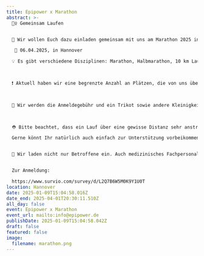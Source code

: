 ```yaml
---
title: Epipower x Marathon
abstract: >-
  🏃‍♀️ Gemeinsam Laufen


  🌟 Wir wollen Euch dazu einladen gemeinsam mit uns am Marathon 2025 in Hannover teilzunehmen.

   📅 06.04.2025, in Hannover

  💡 Es gibt verschiedene Disziplinen: Marathon, Halbmarathon, 10 km Lauf, 10 km Walk und 10 km Nordic Walking.

   

  ❗️ Aktuell haben wir eine begrenzte Anzahl an Plätzen, die von uns übernommen werden. Es gilt: “Wer zuerst kommt, malt zuerst.” 

   

  💸 Wir werden die Anmeldegebühr und ein Trikot sowie andere Kleinigkeiten für Euch übernehmen. Wir wollen gemeinsam als Epipower dort auftreten. Es fallen somit für Euch keine Eventkosten, sondern nur Reise- und ggf. Übernachtungskosten, an. 

   

  ⛑️ Bitte beachtet, dass ein Lauf über eine gewisse Distanz sehr anstrengend sein kann. Kennt dabei Euer eigenes Limit und besprecht es ggf. mit eurem Neurologen.

  Gerne könnt Ihr natürlich auch einfach zur Unterstützung vorbeikommen.


  💜 Wir laden nicht nur Betroffene ein. Auch medizinisches Fachpersonal, Angehörige, Freunde, usw. 


  Zur Anmeldung:

  https://www.survio.com/survey/d/L2Q7B6W5M0K9Y1U0T
location: Hannover
date: 2025-01-09T15:04:58.016Z
date_end: 2025-04-01T20:30:11.510Z
all_day: false
event: Epipower x Marathon
event_url: mailto:info@epipower.de
publishDate: 2025-01-09T15:04:58.042Z
draft: false
featured: false
image:
  filename: marathon.png
---
```

